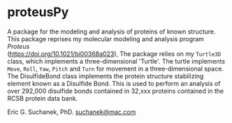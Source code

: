 # proteusPy
A package for the modeling and analysis of proteins of known structure.
This package reprises my molecular modeling and analysis program *Proteus*  
(https://doi.org/10.1021/bi00368a023), The package relies on my ``Turtle3D`` 
class, which implements a three-dimensional 'Turtle'. The turtle 
implements ``Move``, ``Roll``, ``Yaw``, ``Pitch`` and ``Turn`` for movement 
in a three-dimensional space. The DisulfideBond class implements the protein
structure stabilizing element known as a Disulfide Bond. This is used to perform 
an analysis of over 292,000 disulfide bonds contained in 32,xxx proteins contained 
in the RCSB protein data bank.

Eric G. Suchanek, PhD.
suchanek@mac.com

